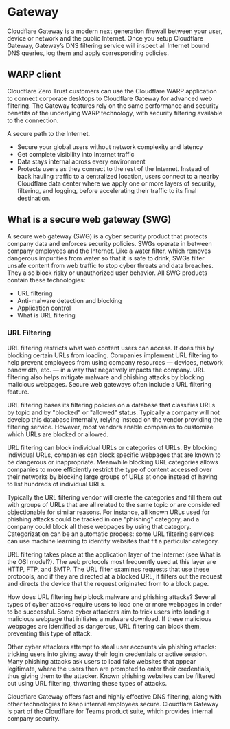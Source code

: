 
# Gateway

Cloudflare Gateway is a modern next generation firewall between your user, device or network and the public Internet. Once you setup Cloudflare Gateway, Gateway’s DNS filtering service will inspect all Internet bound DNS queries, log them and apply corresponding policies.

## WARP client
Cloudflare Zero Trust customers can use the Cloudflare WARP application to connect corporate desktops to Cloudflare Gateway for advanced web filtering. The Gateway features rely on the same performance and security benefits of the underlying WARP technology, with security filtering available to the connection.

>
A secure path to the Internet.
- Secure your global users without network complexity and latency
- Get complete visibility into Internet traffic
- Data stays internal across every environment
- Protects users as they connect to the rest of the Internet. Instead of back hauling traffic to a centralized location, users connect to a nearby Cloudflare data center where we apply one or more layers of security, filtering, and logging, before accelerating their traffic to its final destination.

## What is a secure web gateway (SWG)
A secure web gateway (SWG) is a cyber security product that protects company data and enforces security policies. SWGs operate in between company employees and the Internet. Like a water filter, which removes dangerous impurities from water so that it is safe to drink, SWGs filter unsafe content from web traffic to stop cyber threats and data breaches. They also block risky or unauthorized user behavior.
All SWG products contain these technologies:

- URL filtering
- Anti-malware detection and blocking
- Application control
- What is URL filtering

### URL Filtering

URL filtering restricts what web content users can access. It does this by blocking certain URLs from loading. Companies implement URL filtering to help prevent employees from using company resources — devices, network bandwidth, etc. — in a way that negatively impacts the company. URL filtering also helps mitigate malware and phishing attacks by blocking malicious webpages. Secure web gateways often include a URL filtering feature.

URL filtering bases its filtering policies on a database that classifies URLs by topic and by "blocked" or "allowed" status. Typically a company will not develop this database internally, relying instead on the vendor providing the filtering service. However, most vendors enable companies to customize which URLs are blocked or allowed.

URL filtering can block individual URLs or categories of URLs. By blocking individual URLs, companies can block specific webpages that are known to be dangerous or inappropriate. Meanwhile blocking URL categories allows companies to more efficiently restrict the type of content accessed over their networks by blocking large groups of URLs at once instead of having to list hundreds of individual URLs.

Typically the URL filtering vendor will create the categories and fill them out with groups of URLs that are all related to the same topic or are considered objectionable for similar reasons. For instance, all known URLs used for phishing attacks could be tracked in one "phishing" category, and a company could block all these webpages by using that category. Categorization can be an automatic process: some URL filtering services can use machine learning to identify websites that fit a particular category.

URL filtering takes place at the application layer of the Internet (see What is the OSI model?). The web protocols most frequently used at this layer are HTTP, FTP, and SMTP. The URL filter examines requests that use these protocols, and if they are directed at a blocked URL, it filters out the request and directs the device that the request originated from to a block page.

How does URL filtering help block malware and phishing attacks?
Several types of cyber attacks require users to load one or more webpages in order to be successful. Some cyber attackers aim to trick users into loading a malicious webpage that initiates a malware download. If these malicious webpages are identified as dangerous, URL filtering can block them, preventing this type of attack.

Other cyber attackers attempt to steal user accounts via phishing attacks: tricking users into giving away their login credentials or active session. Many phishing attacks ask users to load fake websites that appear legitimate, where the users then are prompted to enter their credentials, thus giving them to the attacker. Known phishing websites can be filtered out using URL filtering, thwarting these types of attacks.

Cloudflare Gateway offers fast and highly effective DNS filtering, along with other technologies to keep internal employees secure. Cloudflare Gateway is part of the Cloudflare for Teams product suite, which provides internal company security.

